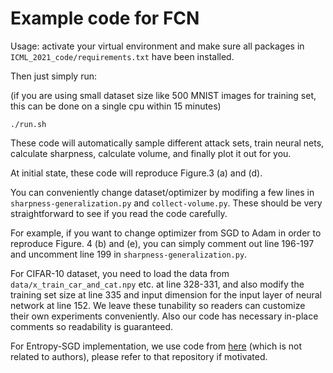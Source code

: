 # Example code for FCN

Usage: activate your virtual environment and make sure all packages in `ICML_2021_code/requirements.txt` have been installed.

Then just simply run:

(if you are using small dataset size like 500 MNIST images for training set, this can be done on a single cpu within 15 minutes)

`./run.sh`

These code will automatically sample different attack sets, train neural nets, calculate sharpness, calculate volume, and finally plot it out for you.

At initial state, these code will reproduce Figure.3 (a) and (d). 

You can conveniently change dataset/optimizer by modifing a few lines in `sharpness-generalization.py`
and `collect-volume.py`. 
These should be very straightforward to see if you read the code carefully. 

For example, if you want to change optimizer from SGD to Adam in order to reproduce Figure. 4 (b) and (e),
you can simply comment out line 196-197 and uncomment line 199 in `sharpness-generalization.py`.

For CIFAR-10 dataset, you need to load the data from `data/x_train_car_and_cat.npy` etc. at line 328-331, and also modify the training set size at line 335 and input dimension for the input layer of neural network at line 152. We leave these tunability so readers can customize their own experiments conveniently. Also our code has necessary in-place comments so readability is guaranteed.

For Entropy-SGD implementation, we use code from [here](https://github.com/Justin-Tan/entropy-sgd-tf) (which is not related to authors),
please refer to that repository if motivated.
